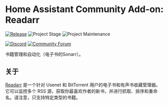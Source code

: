 # Home Assistant Community Add-on: Readarr

[![Release][release-shield]][release] ![Project Stage][project-stage-shield] ![Project Maintenance][maintenance-shield]

[![Discord][discord-shield]][discord] [![Community Forum][forum-shield]][forum]

书籍管理和自动化（电子书的Sonarr）。

## 关于

[Readarr] 是一个针对 Usenet 和 BitTorrent 用户的电子书和有声书收藏管理器。它可以监控多个 RSS 源，获取你最喜欢作者的新书，并进行抓取、排序和重命名。请注意，只支持特定类型的书籍。

[Readarr]: https://readarr.com

[discord-shield]: https://img.shields.io/discord/330944238910963714.svg
[discord]: https://discord.gg/c5DvZ4e
[forum-shield]: https://img.shields.io/badge/community-forum-brightgreen.svg
[forum]: https://community.home-assistant.io/t/?u=frenck
[maintenance-shield]: https://img.shields.io/maintenance/yes/2025.svg
[project-stage-shield]: https://img.shields.io/badge/project%20stage-experimental-yellow.svg
[release-shield]: https://img.shields.io/badge/version-v0.3.1-blue.svg
[release]: https://github.com/hassio-addons/addon-readarr/tree/v0.3.1